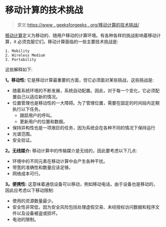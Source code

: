 # 移动计算的技术挑战

> 原文:[https://www . geeksforgeeks . org/移动计算的技术挑战/](https://www.geeksforgeeks.org/technical-challenges-of-mobile-computing/)

[移动计算](https://www.geeksforgeeks.org/traditional-wireless-mobile-communication/)定义为移动的、随用户移动的计算环境。有各种各样的挑战影响着移动计算，it 必须克服它们。移动计算面临的一些主要技术挑战是:

```
1. Mobility
2. Wireless Medium
3. Portability 
```

这些解释如下:

**1。移动性:**
它是移动计算最重要的方面，但它必须面对某些挑战，这些挑战是:

*   随着系统环境的不断发展，系统自动配置。因此，对于每一个变化，它必须配置自己以适应新的情况。
*   位置管理也是移动性的一大障碍。为了管理位置，需要在固定的时间段内定期执行以下任务。
    *   跟踪用户的呼叫。
    *   更新用户的位置和数据。
*   保持异构性也是一项艰巨的任务，因为系统会在各种不同的情况下保持运行
*   光谱范围。
*   安全验证。

**2。无线媒介:**
移动计算中的传输媒介是无线的，因此要考虑以下几点:

*   环境中的不同元素在移动计算中会产生各种干扰。
*   带宽的准确性和数量应该足够。
*   网络成本可行。

**3。便携性:**
这意味着通信设备可以移动，例如移动电话。由于设备也是移动的，因此应考虑以下移动限制:

*   使用的资源数量最少。
*   安全性非常低，因为安全风险包括处理虚假交易、未经授权访问数据和程序文件以及设备被盗或损坏。
*   电池的限制。